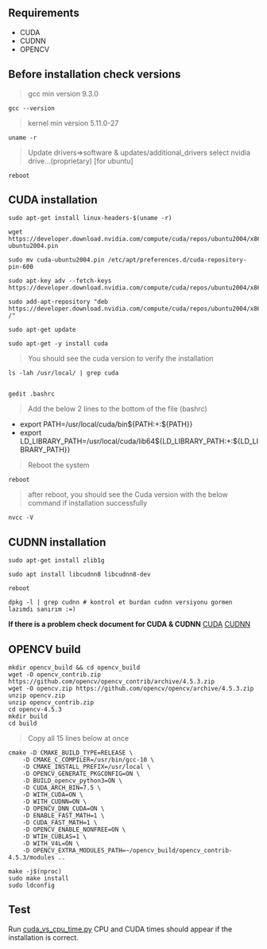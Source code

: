 
## Requirements
- CUDA
- CUDNN
- OPENCV
## Before installation check versions

> gcc min version 9.3.0

    gcc --version

>kernel min version 5.11.0-27

	uname -r

> Update drivers=>software & updates/additional_drivers select nvidia drive...(proprietary)   [for ubuntu]

	reboot

## CUDA installation

	sudo apt-get install linux-headers-$(uname -r)

	wget https://developer.download.nvidia.com/compute/cuda/repos/ubuntu2004/x86_64/cuda-ubuntu2004.pin

	sudo mv cuda-ubuntu2004.pin /etc/apt/preferences.d/cuda-repository-pin-600

	sudo apt-key adv --fetch-keys https://developer.download.nvidia.com/compute/cuda/repos/ubuntu2004/x86_64/7fa2af80.pub

	sudo add-apt-repository "deb https://developer.download.nvidia.com/compute/cuda/repos/ubuntu2004/x86_64/ /"

	sudo apt-get update

	sudo apt-get -y install cuda

>You should see the cuda version to verify the installation

	ls -lah /usr/local/ | grep cuda


	gedit .bashrc
>Add the below 2 lines to the bottom of the file (bashrc)
- export PATH=/usr/local/cuda/bin${PATH:+:${PATH}}
- export LD_LIBRARY_PATH=/usr/local/cuda/lib64${LD_LIBRARY_PATH:+:${LD_LIBRARY_PATH}}

>Reboot the system
	
	reboot

>after reboot, you should see the Cuda version with the below command if installation successfully

	nvcc -V


## CUDNN installation

	sudo apt-get install zlib1g

	sudo apt install libcudnn8 libcudnn8-dev

	reboot

	dpkg -l | grep cudnn # kontrol et burdan cudnn versiyonu gormen lazımdı sanırım :=)

**If there is a problem check document for CUDA & CUDNN**
[CUDA](https://docs.nvidia.com/cuda/cuda-installation-guide-linux/index.html#pre-installation-actions)
[CUDNN](https://docs.nvidia.com/deeplearning/cudnn/install-guide/index.html#verify)

## OPENCV build

	mkdir opencv_build && cd opencv_build
	wget -O opencv_contrib.zip https://github.com/opencv/opencv_contrib/archive/4.5.3.zip
	wget -O opencv.zip https://github.com/opencv/opencv/archive/4.5.3.zip
	unzip opencv.zip
	unzip opencv_contrib.zip
	cd opencv-4.5.3
	mkdir build
	cd build

> Copy all 15 lines below at once
	
	cmake -D CMAKE_BUILD_TYPE=RELEASE \
		-D CMAKE_C_COMPILER=/usr/bin/gcc-10 \
		-D CMAKE_INSTALL_PREFIX=/usr/local \
		-D OPENCV_GENERATE_PKGCONFIG=ON \
		-D BUILD_opencv_python3=ON \
		-D CUDA_ARCH_BIN=7.5 \
		-D WITH_CUDA=ON \
		-D WITH_CUDNN=ON \
		-D OPENCV_DNN_CUDA=ON \
		-D ENABLE_FAST_MATH=1 \
		-D CUDA_FAST_MATH=1 \
		-D OPENCV_ENABLE_NONFREE=ON \
		-D WTIH_CUBLAS=1 \
		-D WITH_V4L=ON \
		-D OPENCV_EXTRA_MODULES_PATH=~/opencv_build/opencv_contrib-4.5.3/modules ..
	
	make -j$(nproc)
	sudo make install
	sudo ldconfig




## Test

Run [cuda_vs_cpu_time.py](https://github.com/ocpalo/raptor/tree/main/imageProcessing/build_test)  CPU and CUDA times should appear if the installation is correct.


